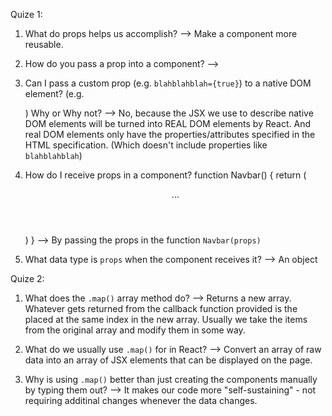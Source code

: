 Quize 1:

1. What do props helps us accomplish?
--> Make a component more reusable.

2. How do you pass a prop into a component?
--> <MyAwesomeHeader title="???" />



3. Can I pass a custom prop (e.g. `blahblahblah={true}`) to a native
DOM element? (e.g. <div blahblahblah={true}>) Why or Why not?
--> No, because the JSX we use to describe native DOM elements will
    be turned into REAL DOM elements by React. And real DOM elements 
    only have the properties/attributes specified in the HTML specification.
    (Which doesn't include properties like `blahblahblah`)


4. How do I receive props in a component?
function Navbar() {
    return (
        <header>
            ...
        </header>
    )
}
--> By passing the props in the function `Navbar(props)`


5. What data type is `props` when the component receives it?
--> An object



Quize 2:

1. What does the `.map()` array method do?
--> Returns a new array. Whatever gets returned from the callback
    function provided is the placed at the same index in the new array.
    Usually we take the items from the original array and modify them 
    in some way.

2. What do we usually use `.map()` for in React?
--> Convert an array of raw data into an array of JSX elements
    that can be displayed on the page.


3. Why is using `.map()` better than just creating the components 
    manually by typing them out?
--> It makes our code more "self-sustaining" - not requiring 
    additinal changes whenever the data changes.